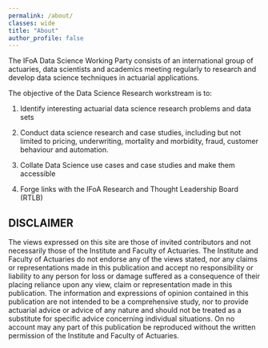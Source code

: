 ```yaml
---
permalink: /about/
classes: wide
title: "About"
author_profile: false
---
```


The IFoA Data Science Working Party consists of an international group of actuaries, data scientists and academics meeting regularly to research and develop data science techniques in actuarial applications.

The objective of the Data Science Research workstream is to:

1. Identify interesting actuarial data science research problems and data sets

2. Conduct data science research and case studies, including but not limited to pricing, underwriting, mortality and morbidity, fraud, customer behaviour and automation.

3. Collate Data Science use cases and case studies and make them accessible

4. Forge links with the IFoA Research and Thought Leadership Board (RTLB)

## DISCLAIMER
The views expressed on this site are those of invited contributors and not necessarily those of the Institute and Faculty of Actuaries. The Institute and Faculty of Actuaries do not endorse any of the views stated, nor any claims or representations made in this publication and accept no responsibility or liability to any person for loss or damage suffered as a consequence of their placing reliance upon any view, claim or representation made in this publication. The information and expressions of opinion contained in this publication are not intended to be a comprehensive study, nor to provide actuarial advice or advice of any nature and should not be treated as a substitute for specific advice concerning individual situations. On no account may any part of this publication be reproduced without the written permission of the Institute and Faculty of Actuaries.
